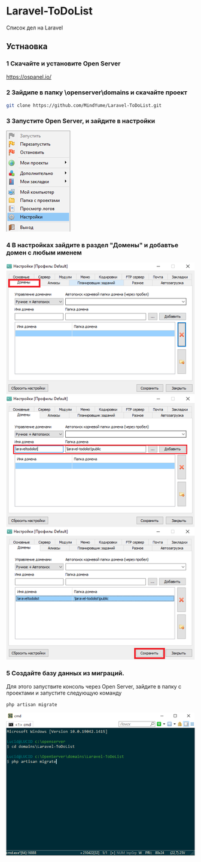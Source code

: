 # Laravel-ToDoList
Список дел на Laravel

## Устнаовка
### 1 Скачайте и установите Open Server
https://ospanel.io/

### 2 Зайдипе в папку \openserver\domains и скачайте проект
```bash
git clone https://github.com/MindYume/Laravel-ToDoList.git
```
### 3 Запустите Open Server, и зайдите в настройки
![](images/settings.png)
### 4 В настройках зайдите в раздел "Домены" и добавтье домен с любым именем
![](images/domain1.png)
![](images/domain2.png)
![](images/domain3.png)

### 5 Создайте базу данных из миграций. 
Для этого запуствите консоль через Open Server, зайдите в папку с проектами и запустите следующую команду
```bash 
php artisan migrate
```
![](images/migration.png)
